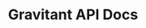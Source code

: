 ---
title: Gravitant API Docs

language_tabs:
  - json
  - php
  - ruby
  - python
  - javascript: node.js

toc_footers:
  - <a href='https://developer.gravitant.io/applications/create' target="_blank">Get API Credentials</a>
  - <a href="https://developer.gravitant.io/support" target="_blank">API Support</a>
  - <a href='https://developers.gravitant.io/pages/sandbox' target="_blank">Sandbox Environment</a>

includes:
  # overview
  - introduction
  - authentication
  - errors
  - pagination
  - cors

  # resources
  - providers
  - datacenters
  - tenants
  - members
  - paymentmethods
  - accounts
  - subaccounts
  - catalogs
  - categories
  - products
  - orders
  - carts
  - invoices
  - payments
  - fulfillments
  - rules
  - enumerations
  - definitions
  - metadata
  - process
  - tags
 
  # misc
  - bugs
  - changelog

search: true
---